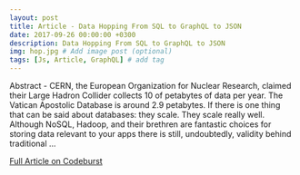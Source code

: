 ```yaml
---
layout: post
title: Article - Data Hopping From SQL to GraphQL to JSON
date: 2017-09-26 00:00:00 +0300
description: Data Hopping From SQL to GraphQL to JSON
img: hop.jpg # Add image post (optional)
tags: [Js, Article, GraphQL] # add tag
---
```

Abstract - CERN, the European Organization for Nuclear Research, claimed their Large Hadron Collider collects 10 of petabytes of data per year. The Vatican Apostolic Database is around 2.9 petabytes. If there is one thing that can be said about databases: they scale. They scale really well. Although NoSQL, Hadoop, and their brethren are fantastic choices for storing data relevant to your apps there is still, undoubtedly, validity behind traditional ...

[Full Article on Codeburst](https://codeburst.io/data-hopping-from-sql-to-graphql-to-json-a6ddb4ff34bf)

